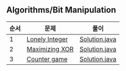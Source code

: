 ## Algorithms/Bit Manipulation
|순서|문제|풀이|
|---|---|---|
|1|[Lonely Integer](https://www.hackerrank.com/challenges/lonely-integer/problem)|[Solution.java](./Lonely%20Integer/Solution.java)|
|2|[Maximizing XOR](https://www.hackerrank.com/challenges/maximizing-xor/problem)|[Solution.java](./Maximizing%20XOR/Solution.java)|
|3|[Counter game](https://www.hackerrank.com/challenges/counter-game/problem)|[Solution.java](./Counter%20game/Solution.java)|
